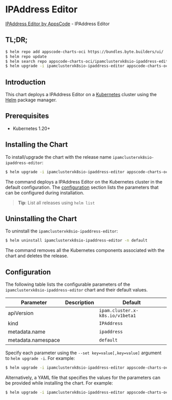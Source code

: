 # IPAddress Editor

[IPAddress Editor by AppsCode](https://appscode.com) - IPAddress Editor

## TL;DR;

```bash
$ helm repo add appscode-charts-oci https://bundles.byte.builders/ui/
$ helm repo update
$ helm search repo appscode-charts-oci/ipamclusterxk8sio-ipaddress-editor --version=v0.8.0
$ helm upgrade -i ipamclusterxk8sio-ipaddress-editor appscode-charts-oci/ipamclusterxk8sio-ipaddress-editor -n default --create-namespace --version=v0.8.0
```

## Introduction

This chart deploys a IPAddress Editor on a [Kubernetes](http://kubernetes.io) cluster using the [Helm](https://helm.sh) package manager.

## Prerequisites

- Kubernetes 1.20+

## Installing the Chart

To install/upgrade the chart with the release name `ipamclusterxk8sio-ipaddress-editor`:

```bash
$ helm upgrade -i ipamclusterxk8sio-ipaddress-editor appscode-charts-oci/ipamclusterxk8sio-ipaddress-editor -n default --create-namespace --version=v0.8.0
```

The command deploys a IPAddress Editor on the Kubernetes cluster in the default configuration. The [configuration](#configuration) section lists the parameters that can be configured during installation.

> **Tip**: List all releases using `helm list`

## Uninstalling the Chart

To uninstall the `ipamclusterxk8sio-ipaddress-editor`:

```bash
$ helm uninstall ipamclusterxk8sio-ipaddress-editor -n default
```

The command removes all the Kubernetes components associated with the chart and deletes the release.

## Configuration

The following table lists the configurable parameters of the `ipamclusterxk8sio-ipaddress-editor` chart and their default values.

|     Parameter      | Description |                  Default                   |
|--------------------|-------------|--------------------------------------------|
| apiVersion         |             | <code>ipam.cluster.x-k8s.io/v1beta1</code> |
| kind               |             | <code>IPAddress</code>                     |
| metadata.name      |             | <code>ipaddress</code>                     |
| metadata.namespace |             | <code>default</code>                       |


Specify each parameter using the `--set key=value[,key=value]` argument to `helm upgrade -i`. For example:

```bash
$ helm upgrade -i ipamclusterxk8sio-ipaddress-editor appscode-charts-oci/ipamclusterxk8sio-ipaddress-editor -n default --create-namespace --version=v0.8.0 --set apiVersion=ipam.cluster.x-k8s.io/v1beta1
```

Alternatively, a YAML file that specifies the values for the parameters can be provided while
installing the chart. For example:

```bash
$ helm upgrade -i ipamclusterxk8sio-ipaddress-editor appscode-charts-oci/ipamclusterxk8sio-ipaddress-editor -n default --create-namespace --version=v0.8.0 --values values.yaml
```
